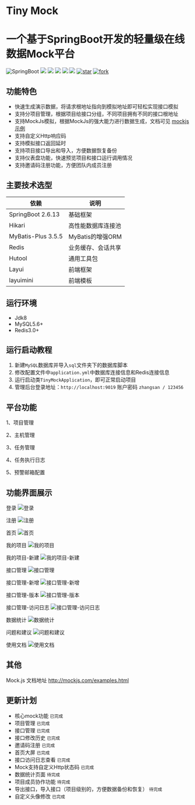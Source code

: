# Tiny Mock
# 一个基于SpringBoot开发的轻量级在线数据Mock平台

![SpringBoot](https://img.shields.io/badge/springboot-2.6.13-green.svg?style=flat-square)
<a href="https://github.com/llllllxy/tiny-mock/stargazers"><img src="https://img.shields.io/github/stars/llllllxy/tiny-mock?style=flat-square&logo=GitHub"></a>
<a href="https://github.com/llllllxy/tiny-mock/network/members"><img src="https://img.shields.io/github/forks/llllllxy/tiny-mock?style=flat-square&logo=GitHub"></a>
<a href="https://github.com/llllllxy/tiny-mock/watchers"><img src="https://img.shields.io/github/watchers/llllllxy/tiny-mock?style=flat-square&logo=GitHub"></a>
<a href="https://github.com/llllllxy/tiny-mock/issues"><img src="https://img.shields.io/github/issues/llllllxy/tiny-mock.svg?style=flat-square&logo=GitHub"></a>
<a href="https://github.com/llllllxy/tiny-mock/blob/master/LICENSE"><img src="https://img.shields.io/github/license/llllllxy/tiny-mock.svg?style=flat-square"></a>
<a href='https://gitee.com/leisureLXY/tiny-mock/stargazers'><img src='https://gitee.com/leisureLXY/tiny-mock/badge/star.svg?theme=dark' alt='star'></img></a>
<a href='https://gitee.com/leisureLXY/tiny-mock/members'><img src='https://gitee.com/leisureLXY/tiny-mock/badge/fork.svg?theme=dark' alt='fork'></img></a>

## 功能特色
- 快速生成演示数据，将请求根地址指向到模拟地址即可轻松实现接口模拟
- 支持分项目管理，根据项目给接口分组，不同项目拥有不同的接口根地址
- 支持MockJs模拟，根据MockJs的强大能力进行数据生成，文档可见 [mockjs示例](http://mockjs.com/examples.html)
- 支持自定义Http响应码
- 支持模拟接口返回延时
- 支持项目接口导出和导入，方便数据恢复备份
- 支持仪表盘功能，快速预览项目和接口运行调用情况
- 支持邀请码注册功能，方便团队内成员注册

## 主要技术选型

| 依赖                | 说明           |
|-------------------|--------------   |
| SpringBoot 2.6.13 | 基础框架         |
| Hikari            | 高性能数据库连接池 |
| MyBatis-Plus 3.5.5   | MyBatis的增强ORM |
| Redis             | 业务缓存、会话共享    |
| Hutool             | 通用工具包 |
| Layui             | 前端框架         |
| layuimini             | 前端模板         |


## 运行环境
- Jdk8
- MySQL5.6+
- Redis3.0+

## 运行启动教程
1. 新建`MySQL`数据库并导入`sql`文件夹下的数据库脚本
2. 修改配置文件中`application.yml`中数据库连接信息和Redis连接信息
3. 运行启动类`TinyMockApplication`，即可正常启动项目
4. 管理后台登录地址：`http://localhost:9019`  账户密码 `zhangsan / 123456`

## 平台功能
1、项目管理

2、主机管理

3、任务管理

4、任务执行日志

5、预警邮箱配置


## 功能界面展示

登录
![登录](src/main/resources/static/images/readme/登录.png)

注册
![注册](src/main/resources/static/images/readme/注册.png)

首页
![首页](src/main/resources/static/images/readme/首页.png)

我的项目
![我的项目](src/main/resources/static/images/readme/我的项目.png)

我的项目-新建
![我的项目-新建](src/main/resources/static/images/readme/我的项目-新建.png)

接口管理
![接口管理](src/main/resources/static/images/readme/接口管理.png)

接口管理-新增
![接口管理-新增](src/main/resources/static/images/readme/接口管理-新增.png)

接口管理-版本
![接口管理-版本](src/main/resources/static/images/readme/接口管理-版本.png)

接口管理-访问日志
![接口管理-访问日志](src/main/resources/static/images/readme/接口管理-访问日志.png)

数据统计
![数据统计](src/main/resources/static/images/readme/数据统计.png)

问题和建议
![问题和建议](src/main/resources/static/images/readme/问题和建议.png)

使用文档
![使用文档](src/main/resources/static/images/readme/使用文档.png)



## 其他
Mock.js 文档地址 http://mockjs.com/examples.html

## 更新计划
- 核心mock功能  `已完成`
- 项目管理  `已完成`
- 接口管理  `已完成`
- 接口修改历史  `已完成`
- 邀请码注册 `已完成`
- 首页大屏 `已完成`
- 接口访问日志查看  `已完成`
- Mock支持自定义Http状态码  `已完成`
- 数据统计页面 `待完成`
- 项目成员协作功能 `待完成`
- 导出接口，导入接口（项目级别的，方便数据备份和恢复） `待完成`
- 自定义头像修改 `已完成`